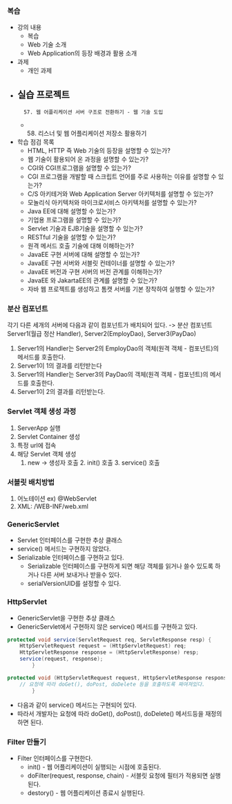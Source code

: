 ### 복습

- 강의 내용
    - 복습
    - Web 기술 소개
    - Web Application의 등장 배경과 활용 소개
- 과제
    - 개인 과제
- 실습 프로젝트
    -
        57. 웹 어플리케이션 서버 구조로 전환하기 - 웹 기술 도입
    -
        58. 리스너 및 웹 어플리케이션 저장소 활용하기
- 학습 점검 목록
    - HTML, HTTP 즉 Web 기술의 등장을 설명할 수 있는가?
    - 웹 기술이 활용되어 온 과정을 설명할 수 있는가?
    - CGI와 CGI프로그램을 설명할 수 있는가?
    - CGI 프로그램을 개발할 때 스크립트 언어를 주로 사용하는 이유를 설명할 수 있는가?
    - C/S 아키테거와 Web Application Server 아키텍처를 설명할 수 있는가?
    - 모놀리식 아키텍처와 마이크로서비스 아키텍처를 설명할 수 있는가?
    - Java EE에 대해 설명할 수 있는가?
    - 기업용 프로그램을 설명할 수 있는가?
    - Servlet 기술과 EJB기술을 설명할 수 있는가?
    - RESTful 기술을 설명할 수 있는가?
    - 원격 메서드 호출 기술에 대해 이해하는가?
    - JavaEE 구현 서버에 대해 설명할 수 있는가?
    - JavaEE 구현 서버와 서블릿 컨테이너를 설명할 수 있는가?
    - JavaEE 버전과 구현 서버의 버전 관계를 이해하는가?
    - JavaEE 와 JakartaEE의 관계를 설명할 수 있는가?
    - 자바 웹 프로젝트를 생성하고 톰캣 서버를 기본 장착하여 실행할 수 있는가?


### 분산 컴포넌트

각기 다른 세개의 서버에 다음과 같이 컴포넌트가 배치되어 있다. -> 분산 컴포넌트
Server1(월급 정산 Handler), Server2(EmployDao), Server3(PayDao)

1. Server1의 Handler는 Server2의 EmployDao의 객체(원격 객체 - 컴포넌트)의 메서드를 호출한다.
2. Server1이 1의 결과를 리턴받는다
3. Server1의 Handler는 Server3의 PayDao의 객체(원격 객체 - 컴포넌트)의 메서드를 호출한다.
4. Server1이 2의 결과를 리턴받는다.


### Servlet 객체 생성 과정

1. ServerApp 실행
2. Servlet Container 생성
3. 특정 url에 접속
4. 해당 Servlet 객체 생성
    1. new -> 생성자 호출
        2. init() 호출
        3. service() 호출


### 서블릿 배치방법

1. 어노테이션 ex) @WebServlet
2. XML: /WEB-INF/web.xml


### GenericServlet

- Servlet 인터페이스를 구현한 추상 클래스
- service() 메서드는 구현하지 않았다.
- Serializable 인터페이스를 구현하고 있다.
    - Serializable 인터페이스를 구현하게 되면 해당 객체를 읽거나 쓸수 있도록 하거나 다른 서버 보내거나 받을수 있다.
    - serialVersionUID를 설정할 수 있다.


### HttpServlet

- GenericServlet을 구현한 추상 클래스
- GenericServlet에서 구현하지 않은 service() 메서드를 구현하고 있다.
```java
protected void service(ServletRequest req, ServletResponse resp) {
    HttpServletRequest request = (HttpServletRequest) req;
    HttpServletResponse response = (HttpServletResponse) resp;
    service(request, response);
        }

protected void (HttpServletRequest request, HttpServletResponse response) {
    // 요청에 따라 doGet(), doPost, doDelete 등을 호출하도록 짜여져있다.
        }
```
- 다음과 같이 service() 메서드는 구현되어 있다.
- 따라서 개발자는 요청에 따라 doGet(), doPost(), doDelete() 메서드등을 재정의하면 된다. 


### Filter 만들기
- Filter 인터페이스를 구현한다.
  - init() - 웹 어플리케이션이 실행되는 시점에 호출된다.
  - doFilter(request, response, chain) - 서블릿 요청에 필터가 적용되면 실행된다.
  - destory() - 웹 어플리케이션 종료시 실행된다.








